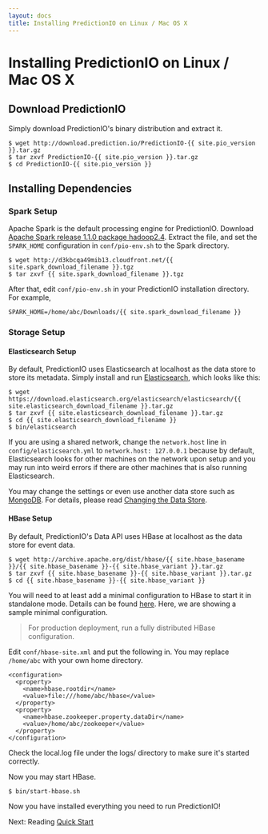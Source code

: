 ```yaml
---
layout: docs
title: Installing PredictionIO on Linux / Mac OS X
---
```


# Installing PredictionIO on Linux / Mac OS X

## Download PredictionIO

Simply download PredictionIO's binary distribution and extract it.

```
$ wget http://download.prediction.io/PredictionIO-{{ site.pio_version }}.tar.gz
$ tar zxvf PredictionIO-{{ site.pio_version }}.tar.gz
$ cd PredictionIO-{{ site.pio_version }}
```

## Installing Dependencies

### Spark Setup

Apache Spark is the default processing engine for PredictionIO. Download [Apache
Spark release 1.1.0 package hadoop2.4](http://spark.apache.org/downloads.html).
Extract the file, and set the `SPARK_HOME` configuration in `conf/pio-env.sh` to
the Spark directory.

```
$ wget http://d3kbcqa49mib13.cloudfront.net/{{ site.spark_download_filename }}.tgz
$ tar zxvf {{ site.spark_download_filename }}.tgz
```

After that, edit `conf/pio-env.sh` in your PredictionIO installation directory.
For example,

```
SPARK_HOME=/home/abc/Downloads/{{ site.spark_download_filename }}
```

### Storage Setup

#### Elasticsearch Setup

By default, PredictionIO uses Elasticsearch at localhost as the data store to
store its metadata. Simply install and run
[Elasticsearch](http://www.elasticsearch.org/), which looks like this:

```
$ wget https://download.elasticsearch.org/elasticsearch/elasticsearch/{{ site.elasticsearch_download_filename }}.tar.gz
$ tar zxvf {{ site.elasticsearch_download_filename }}.tar.gz
$ cd {{ site.elasticsearch_download_filename }}
$ bin/elasticsearch
```

If you are using a shared network, change the `network.host` line in
`config/elasticsearch.yml` to `network.host: 127.0.0.1` because by default,
Elasticsearch looks for other machines on the network upon setup and you may run
into weird errors if there are other machines that is also running
Elasticsearch.

You may change the settings or even use another data store such as
[MongoDB](http://www.mongodb.org/). For details, please read [Changing the Data
Store](config-datastore.html).

#### HBase Setup<a class="anchor" name="hbase">&nbsp;</a>

By default, PredictionIO's Data API uses HBase at localhost as the data store
for event data.

```
$ wget http://archive.apache.org/dist/hbase/{{ site.hbase_basename }}/{{ site.hbase_basename }}-{{ site.hbase_variant }}.tar.gz
$ tar zxvf {{ site.hbase_basename }}-{{ site.hbase_variant }}.tar.gz
$ cd {{ site.hbase_basename }}-{{ site.hbase_variant }}
```

You will need to at least add a minimal configuration to HBase to start it in
standalone mode. Details can be found
[here](http://hbase.apache.org/book/quickstart.html). Here, we are showing a
sample minimal configuration.

> For production deployment, run a fully distributed HBase configuration.

Edit `conf/hbase-site.xml` and put the following in. You may replace `/home/abc`
with your own home directory.

```
<configuration>
  <property>
    <name>hbase.rootdir</name>
    <value>file:///home/abc/hbase</value>
  </property>
  <property>
    <name>hbase.zookeeper.property.dataDir</name>
    <value>/home/abc/zookeeper</value>
  </property>
</configuration>
```
Check the local.log file under the logs/ directory to make sure it's started correctly.  

Now you may start HBase.

```
$ bin/start-hbase.sh
```

Now you have installed everything you need to run PredictionIO!

Next: Reading [Quick Start]({{site.baseurl}}/tutorials/engines/quickstart.html)
